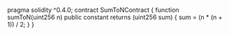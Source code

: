 pragma solidity ^0.4.0;
contract SumToNContract {
    function sumToN(uint256 n) public constant returns (uint256 sum) {
        sum = (n * (n + 1)) / 2;
    }
}
